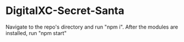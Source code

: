 # DigitalXC-Secret-Santa

Navigate to the repo's directory and run "npm i". After the modules are installed, run "npm start"

